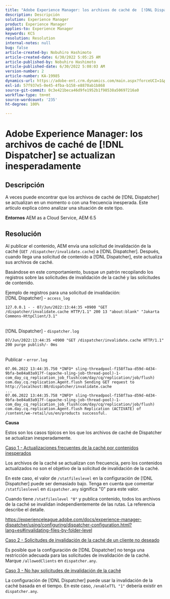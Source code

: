 ```yaml
---
title: "Adobe Experience Manager: los archivos de caché de  [!DNL Dispatcher] se actualizan inesperadamente"
description: Descripción
solution: Experience Manager
product: Experience Manager
applies-to: Experience Manager
keywords: KCS
resolution: Resolution
internal-notes: null
bug: false
article-created-by: Nobuhiro Hashimoto
article-created-date: 6/30/2022 5:05:25 AM
article-published-by: Nobuhiro Hashimoto
article-published-date: 6/30/2022 5:08:03 AM
version-number: 2
article-number: KA-19985
dynamics-url: https://adobe-ent.crm.dynamics.com/main.aspx?forceUCI=1&pagetype=entityrecord&etn=knowledgearticle&id=b083b13c-32f8-ec11-bb3d-000d3a5b0be0
exl-id: 57f937e5-0e45-4fba-b158-e8870ab1b868
source-git-commit: 0c3e421beca46d9fe1952b1f98538a50697216a0
workflow-type: tm+mt
source-wordcount: '235'
ht-degree: 100%

---
```


# Adobe Experience Manager: los archivos de caché de [!DNL Dispatcher] se actualizan inesperadamente

## Descripción


A veces puede encontrar que los archivos de caché de [!DNL Dispatcher] se actualizan en un momento o con una frecuencia inesperada. Este artículo explica cómo analizar una situación de este tipo.

<b>Entornos</b>
AEM as a Cloud Service, AEM 6.5


## Resolución


Al publicar el contenido, AEM envía una solicitud de invalidación de la caché (`GET /dispatcher/invalidate.cache`) a [!DNL Dispatcher]. Después, cuando llega una solicitud de contenido a [!DNL Dispatcher], este actualiza sus archivos de caché.

Basándose en este comportamiento, busque un patrón recopilando los registros sobre las solicitudes de invalidación de la caché y las solicitudes de contenido.

Ejemplo de registros para una solicitud de invalidación:
<br>[!DNL Dispatcher] - `access_log`


```
127.0.0.1 - - 07/Jun/2022:13:44:35 +0900 "GET /dispatcher/invalidate.cache HTTP/1.1" 200 13 "about:blank" "Jakarta Commons-HttpClient/3.1"
```

<br>[!DNL Dispatcher] - `dispatcher.log`


```
07/Jun/2022:13:44:35 +0900 "GET /dispatcher/invalidate.cache HTTP/1.1" 200 purge publish/- 0ms
```

<br>Publicar - `error.log`


```
07.06.2022 13:44:35.750 *INFO* sling-threadpool-f158f7aa-d59d-4d34-9bfa-be84a03a917f-(apache-sling-job-thread-pool)-1-com_day_cq_replication_job_flush(com/day/cq/replication/job/flush) com.day.cq.replication.Agent.flush Sending GET request to http://localhost:80/dispatcher/invalidate.cache
...
07.06.2022 13:44:35.758 *INFO* sling-threadpool-f158f7aa-d59d-4d34-9bfa-be84a03a917f-(apache-sling-job-thread-pool)-1-com_day_cq_replication_job_flush(com/day/cq/replication/job/flush) com.day.cq.replication.Agent.flush Replication (ACTIVATE) of /content/we-retail/us/en/products successful.
```




<b>Causa</b>

Estos son los casos típicos en los que los archivos de caché de Dispatcher se actualizan inesperadamente.


<u>Caso 1 - Actualizaciones frecuentes de la caché por contenidos inesperados</u>

Los archivos de la caché se actualizan con frecuencia, pero los contenidos actualizados no son el objetivo de la solicitud de invalidación de la caché.

En este caso, el valor de `/statfileslevel` en la configuración de [!DNL Dispatcher] puede ser demasiado bajo. Tenga en cuenta que comentar `/statfileslevel` en `dispatcher.any` significa &quot;0&quot; para este valor.

Cuando tiene `/statfileslevel "0"` y publica contenido, todos los archivos de la caché se invalidan independientemente de las rutas. La referencia describe el detalle.

https://experienceleague.adobe.com/docs/experience-manager-dispatcher/using/configuring/dispatcher-configuration.html?lang=es#invalidating-files-by-folder-level


<u>Caso 2 - Solicitudes de invalidación de la caché de un cliente no deseado</u>

Es posible que la configuración de [!DNL Dispatcher] no tenga una restricción adecuada para las solicitudes de invalidación de la caché. Marque `/allowedClients` en `dispatcher.any`.


<u>Caso 3 - No hay solicitudes de invalidación de la caché</u>

La configuración de [!DNL Dispatcher] puede usar la invalidación de la caché basada en el tiempo. En este caso, `/enableTTL "1"` debería existir en `dispatcher.any`.
